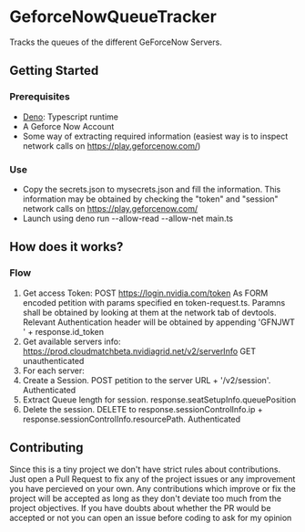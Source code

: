 # GeforceNowQueueTracker
 Tracks the queues of the different GeForceNow Servers.

## Getting Started

### Prerequisites

 - [Deno](https://deno.land/#installation): Typescript runtime
 - A Geforce Now Account
 - Some way of extracting required information (easiest way is to inspect network calls on https://play.geforcenow.com/)

### Use
 - Copy the secrets.json to mysecrets.json and fill the information. This information may be obtained by checking the "token" and "session" network calls on https://play.geforcenow.com/
 - Launch using deno run --allow-read --allow-net main.ts

## How does it works?

### Flow
1. Get access Token:
POST https://login.nvidia.com/token
As FORM encoded petition with params specified en token-request.ts.
Paramns shall be obtained by looking at them at the network tab of devtools.
Relevant Authentication header will be obtained by appending 'GFNJWT ' + response.id_token
2. Get available servers info: https://prod.cloudmatchbeta.nvidiagrid.net/v2/serverInfo GET unauthenticated
3. For each server:
4. Create a Session. POST petition to the server URL + '/v2/session'. Authenticated
5. Extract Queue length for session. response.seatSetupInfo.queuePosition
6. Delete the session. DELETE to response.sessionControlInfo.ip + response.sessionControlInfo.resourcePath. Authenticated

## Contributing
Since this is a tiny project we don't have strict rules about contributions. Just open a Pull Request to fix any of the project issues or any improvement you have percieved on your own. Any contributions which improve or fix the project will be accepted as long as they don't deviate too much from the project objectives. If you have doubts about whether the PR would be accepted or not you can open an issue before coding to ask for my opinion
